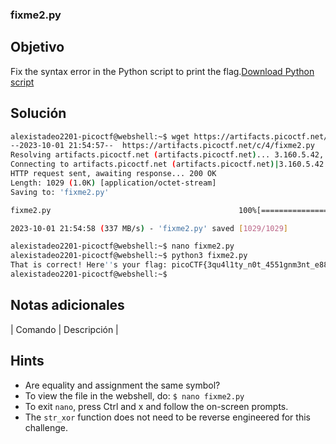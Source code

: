 ### fixme2.py
## Objetivo

Fix the syntax error in the Python script to print the flag.[Download Python script](https://artifacts.picoctf.net/c/4/fixme2.py)
## Solución
```bash
alexistadeo2201-picoctf@webshell:~$ wget https://artifacts.picoctf.net/c/4/fixme2.py
--2023-10-01 21:54:57--  https://artifacts.picoctf.net/c/4/fixme2.py
Resolving artifacts.picoctf.net (artifacts.picoctf.net)... 3.160.5.42, 3.160.5.18, 3.160.5.93, ...
Connecting to artifacts.picoctf.net (artifacts.picoctf.net)|3.160.5.42|:443... connected.
HTTP request sent, awaiting response... 200 OK
Length: 1029 (1.0K) [application/octet-stream]
Saving to: 'fixme2.py'

fixme2.py                                          100%[==============================================================================================================>]   1.00K  --.-KB/s    in 0s      

2023-10-01 21:54:58 (337 MB/s) - 'fixme2.py' saved [1029/1029]

alexistadeo2201-picoctf@webshell:~$ nano fixme2.py
alexistadeo2201-picoctf@webshell:~$ python3 fixme2.py
That is correct! Here''s your flag: picoCTF{3qu4l1ty_n0t_4551gnm3nt_e8814d03}
alexistadeo2201-picoctf@webshell:~$ 
```
## Notas adicionales

| Comando | Descripción |
## Hints

- Are equality and assignment the same symbol?
- To view the file in the webshell, do: `$ nano fixme2.py`
- To exit `nano`, press Ctrl and x and follow the on-screen prompts.
- The `str_xor` function does not need to be reverse engineered for this challenge.